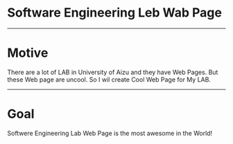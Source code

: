 # Software Engineering Leb Wab Page

---
# Motive
There are a lot of LAB in University of Aizu and they have Web Pages.
But these Web page are uncool. So I wil create Cool Web Page for My LAB.
 
---
# Goal
Softwere Engineering Lab Web Page is the most awesome in the World! 